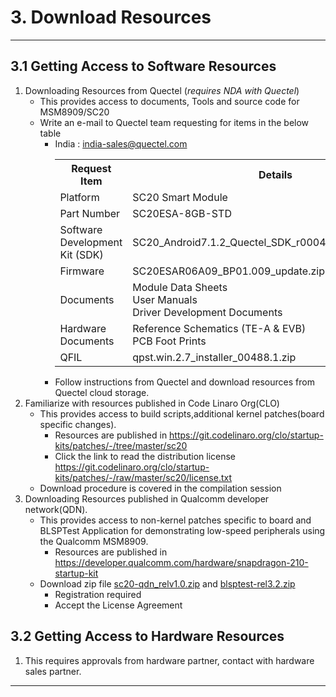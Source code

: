 # 3. Download Resources

--------------------------------------------------------

## 3.1 Getting Access to Software Resources
   1. Downloading Resources from Quectel (_requires NDA with Quectel_)
      - This provides access to documents, Tools and source code for MSM8909/SC20
      - Write an e-mail to Quectel team requesting for items in the below table
         - India : <india-sales@quectel.com>
            <table class=custom>
            <colgroup>
      	    <col span="1" style="width: 60%;">
            </colgroup>
            <tr><th>Request Item</th><th>Details</th></tr>
            <tr><td>Platform</td><td>SC20 Smart Module</td></tr>
            <tr><td>Part Number</td><td>SC20ESA-8GB-STD</td></tr>
            <tr><td>Software Development Kit (SDK)</td><td>SC20_Android7.1.2_Quectel_SDK_r00049_20181106.tar.gz</td></tr>
            <tr><td>Firmware</td><td>SC20ESAR06A09_BP01.009_update.zip</td></tr>
            <tr><td>Documents</td><td>Module Data Sheets <br> User Manuals <br> Driver Development Documents</td></tr>
            <tr><td>Hardware Documents</td><td>Reference Schematics (TE-A & EVB) <br> PCB Foot Prints</td></tr>
            <tr><td>QFIL</td><td>qpst.win.2.7_installer_00488.1.zip</td></tr>
            </table> 
         - Follow instructions from Quectel and download resources from Quectel cloud storage.
   2. Familiarize with resources published in Code Linaro Org(CLO)
      - This provides access to build scripts,additional kernel patches(board specific changes).
         - Resources are published in <a href="https://git.codelinaro.org/clo/startup-kits/patches/-/tree/master/sc20" target="_blank">https://git.codelinaro.org/clo/startup-kits/patches/-/tree/master/sc20</a>
         - Click the link to read the distribution license <a href="https://git.codelinaro.org/clo/startup-kits/patches/-/raw/master/sc20/license.txt" target="_blank">https://git.codelinaro.org/clo/startup-kits/patches/-/raw/master/sc20/license.txt</a>
      - Download procedure is covered in the compilation session
   3. Downloading Resources published in Qualcomm developer network(QDN).
      - This provides access to non-kernel patches specific to board and BLSPTest Application for demonstrating low-speed peripherals
           using the Qualcomm MSM8909.
         - Resources are published in <a href="https://developer.qualcomm.com/hardware/snapdragon-210-startup-kit" target="_blank">https://developer.qualcomm.com/hardware/snapdragon-210-startup-kit</a>
      - Download zip file <a href="https://developer.qualcomm.com/downloads/snapdragon-210-patch-v10" target="_blank">sc20-qdn_relv1.0.zip</a> and <a href="https://developer.qualcomm.com/downloads/qualcomm-bam-bus-access-manager-low-speed-peripherals-blsp-v32?referrer=node/68068" target="_blank">blsptest-rel3.2.zip</a>
         - Registration required
         - Accept the License Agreement

## 3.2 Getting Access to Hardware Resources
   1. This requires approvals from hardware partner, contact with hardware sales partner.

----------------
